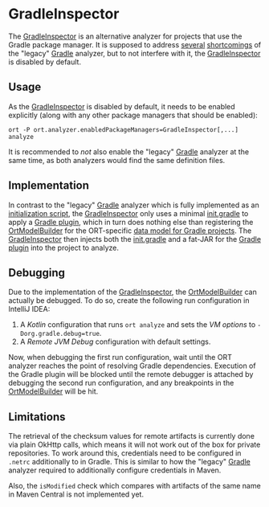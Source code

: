 # GradleInspector

The [GradleInspector] is an alternative analyzer for projects that use the Gradle package manager.
It is supposed to address [several] [shortcomings] of the "legacy" [Gradle] analyzer, but to not interfere with it, the [GradleInspector] is disabled by default.

## Usage

As the [GradleInspector] is disabled by default, it needs to be enabled explicitly (along with any other package managers that should be enabled):

```shell
ort -P ort.analyzer.enabledPackageManagers=GradleInspector[,...] analyze
```

It is recommended to *not* also enable the "legacy" [Gradle] analyzer at the same time, as both analyzers would find the same definition files.

## Implementation

In contrast to the "legacy" [Gradle] analyzer which is fully implemented as an [initialization script], the [GradleInspector] only uses a minimal [init.gradle] to apply a [Gradle plugin], which in turn does nothing else than registering the [OrtModelBuilder] for the ORT-specific [data model for Gradle projects].
The [GradleInspector] then injects both the [init.gradle] and a fat-JAR for the [Gradle plugin] into the project to analyze.

## Debugging

Due to the implementation of the [GradleInspector], the [OrtModelBuilder] can actually be debugged.
To do so, create the following run configuration in IntelliJ IDEA:

1. A *Kotlin* configuration that runs `ort analyze` and sets the *VM options* to `-Dorg.gradle.debug=true`.
2. A *Remote JVM Debug* configuration with default settings.

Now, when debugging the first run configuration, wait until the ORT analyzer reaches the point of resolving Gradle dependencies.
Execution of the Gradle plugin will be blocked until the remote debugger is attached by debugging the second run configuration, and any breakpoints in the [OrtModelBuilder] will be hit.

## Limitations

The retrieval of the checksum values for remote artifacts is currently done via plain OkHttp calls, which means it will not work out of the box for private repositories.
To work around this, credentials need to be configured in `.netrc` additionally to in Gradle.
This is similar to how the "legacy" [Gradle] analyzer required to additionally configure credentials in Maven.

Also, the `isModified` check which compares with artifacts of the same name in Maven Central is not implemented yet.

[GradleInspector]: ./src/main/kotlin/GradleInspector.kt
[several]: https://github.com/oss-review-toolkit/ort/issues/4694
[shortcomings]: https://github.com/oss-review-toolkit/ort/issues/5782
[Gradle]: ../gradle/src/main/kotlin/Gradle.kt
[initialization script]: https://docs.gradle.org/current/userguide/init_scripts.html
[init.gradle]: ./src/main/resources/template.init.gradle
[Gradle plugin]: ../gradle-plugin/src/main/kotlin/OrtModelPlugin.kt
[OrtModelBuilder]: ../gradle-plugin/src/main/kotlin/OrtModelBuilder.kt
[data model for Gradle projects]: ../gradle-model/src/main/kotlin/GradleModel.kt

